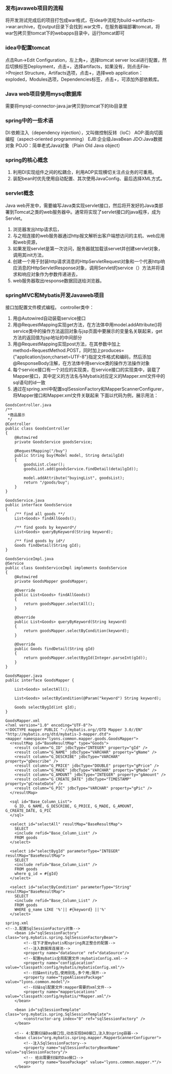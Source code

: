 ### 发布javaweb项目的流程
将开发测试完成后的项目打包成war格式，在idea中流程为build->artifacts->war:archive，在output目录下会找到.war文件，在服务器端部署tomcat，将war包拷贝至tomcat下的webapps目录中，运行tomcat即可

### idea中配置tomcat
点击Run->Edit Configuration，左上角+，选择tomcat server local进行配置，然后切换标签Deployment，点击+，选择artifacts，如果没有，则点击File->Project Structure，Artifacts选项，点击+，选择web application：exploded，Modules选项，Dependencies标签，点击+，可添加外部依赖库。

### Java web项目使用mysql数据库
需要将mysql-connector-java.jar拷贝到tomcat下的lib目录里

### spring中的一些术语
DI:依赖注入（dependency injection），又叫做控制反转（IoC）
AOP:面向切面编程（aspect-oriented programming）
EJB:企业级JavaBean
JDO:Java数据对象
POJO：简单老式Java对象（Plain Old Java object）

### spring的核心概念
1. 利用DI实现组件之间的松耦合，利用AOP实现横切关注点业务的可重用。
2. 装配bean时优先使用自动配置、其次使用JavaConfig、最后选择XML方式。

### servlet概念
Java web开发中，需要编写Java类实现servlet接口，然后将开发好的Java类部署到Tomcat之类的web服务器中。通常将实现了servlet接口的java程序，成为Servlet。
1. 浏览器发出http请求后，
2. 与之相连接的web服务器通过http报文解析出客户端想访问的主机、web应用和web资源，
3. 如果发现servlet是第一次访问，服务器就加载该servet并创建servlet对象，调用其init方法，
4. 创建一个用于封装http请求消息的HttpServletRequest对象和一个代表http响应消息的HttpServletResponse对象，调用Servlet的service（）方法并将请求和响应对象作为参数传递进去，
5. web服务器取出response数据回送给浏览器。

### springMVC和Mybatis开发Javaweb项目
接口加配置文件模式编程。
controller类中：
1. 用@Autowired自动装载service接口
2. 用@RequestMapping实现get方法，在方法体中用model.addAttribute()将service类中的操作方法返回对象与jsp页面中要展示的变量名关联起来，get方法的返回值为jsp地址的中间部分
3. 用@RequestMapping实现post方法，在其参数中加上method=RequestMethod.POST，同时加上produces={"application/json;charset=UTF-8"}指定文件格式和编码，然后添加@ResponseBody注解，在方法体中用service类的操作方法操作对象
4. 每个service接口有一个对应的实现类，在service接口的实现类中，装载了Mapper接口，其中定义的方法名与Mybatis对应定义的Mapper.xml文件中的sql语句的id一致
5. 通过在spring.xml中配置sqlSessionFactory和MapperScannerConfigurer，将Mapper接口和Mapper.xml文件关联起来
下面以代码为例，展示用法：
```
GoodsController.java
/**
 *商品展示
 */
@Controller
public class GoodsController
{
	@Autowired
	private GoodsService goodsService;
	
	@RequestMapping("/buy")
	public String buy(Model model, String detailgId)
	{
		goodsList.clear();
		goodsList.add(goodsService.findDetail(detailgId));
        
		model.addAttribute("buyingList", goodsList);
		return "/goods/buy";
	}
}
```

```
GoodsService.java
public interface GoodsService
{
    /** find all goods **/
    List<Goods> findAllGoods();

    /** find goods by keyword*/
    List<Goods> queryByKeyword(String keyword);

    /** find goods by id*/
    Goods findDetail(String gId);
}

GoodsServiceImpl.java
@Service
public class GoodsServiceImpl implements GoodsService
{
    @Autowired
    private GoodsMapper goodsMapper;

    @Override
    public List<Goods> findAllGoods()
	{
        return goodsMapper.selectAll();
    }

    @Override
    public List<Goods> queryByKeyword(String keyword)
    {
        return goodsMapper.selectByCondition(keyword);
    }
    
    @Override
    public Goods findDetail(String gId)
    {
        return goodsMapper.selectBygId(Integer.parseInt(gId));
    }    
}
```

```
GoodsMapper.java
public interface GoodsMapper {
    
    List<Goods> selectAll();

    List<Goods> selectByCondition(@Param("keyword") String keyword);

    Goods selectBygId(int gId);
}
```

```
GoodsMapper.xml
<?xml version="1.0" encoding="UTF-8"?>
<!DOCTYPE mapper PUBLIC "-//mybatis.org//DTD Mapper 3.0//EN" "http://mybatis.org/dtd/mybatis-3-mapper.dtd">
<mapper namespace="lyons.common.mapper.goods.GoodsMapper">
  <resultMap id="BaseResultMap" type="Goods">
    <result column="G_ID" jdbcType="INTEGER" property="gId" />
    <result column="G_NAME" jdbcType="VARCHAR" property="gName" />
    <result column="G_DESCRIBE" jdbcType="VARCHAR" property="gDescribe" />
    <result column="G_PRICE" jdbcType="DOUBLE" property="gPrice" />
    <result column="G_MADE" jdbcType="VARCHAR" property="gMade" />
    <result column="G_AMOUNT" jdbcType="INTEGER" property="gAmount" />
    <result column="G_CREATE_DATE" jdbcType="TIMESTAMP" property="gCreateDate" />
    <result column="G_PIC" jdbcType="VARCHAR" property="gPic" />
  </resultMap>
  
  <sql id="Base_Column_List">
    G_ID, G_NAME, G_DESCRIBE, G_PRICE, G_MADE, G_AMOUNT, G_CREATE_DATE, G_PIC
  </sql>
  
  <select id="selectAll" resultMap="BaseResultMap">
    SELECT
    <include refid="Base_Column_List" />
    FROM goods
  </select>
  
  <select id="selectBygId" parameterType="INTEGER" resultMap="BaseResultMap">
    SELECT
    <include refid="Base_Column_List" />
    FROM goods
    where g_id = #{gId}
  </select>
  
  <select id="selectByCondition" parameterType="String" resultMap="BaseResultMap">
  	SELECT
    <include refid="Base_Column_List" />
    FROM goods
    WHERE g_name LIKE '%'|| #{keyword} ||'%'
  </select>
```

```
spring.xml
<!--3.配置SqlSessionFactory对象-->
    <bean id="sqlSessionFactory" class="org.mybatis.spring.SqlSessionFactoryBean">
        <!--往下才是mybatis和spring真正整合的配置-->
        <!--注入数据库连接池-->
        <property name="dataSource" ref="dataSource"/>
        <!--配置mybatis全局配置文件:mybatisConfig.xml-->
        <property name="configLocation" value="classpath:config/mybatis/mybatisConfig.xml"/>
        <!--扫描entity包,使用别名,多个用;隔开-->
        <property name="typeAliasesPackage" value="lyons.common.model"/>
        <!--扫描sql配置文件:mapper需要的xml文件-->
        <property name="mapperLocations" value="classpath:config/mybatis/*Mapper.xml"/>
    </bean>
    
	<bean id="sqlSessionTemplate" class="org.mybatis.spring.SqlSessionTemplate">
		<constructor-arg index="0" ref="sqlSessionFactory" />
	</bean>
	
    <!-- 4:配置扫描Dao接口包,动态实现DAO接口,注入到spring容器-->
    <bean class="org.mybatis.spring.mapper.MapperScannerConfigurer">
        <!--注入SqlSessionFactory-->
        <property name="sqlSessionFactoryBeanName" value="sqlSessionFactory"/>
        <!-- 给出需要扫描的Dao接口-->
        <property name="basePackage" value="lyons.common.mapper.*"/>
    </bean>
```
    
        
    

